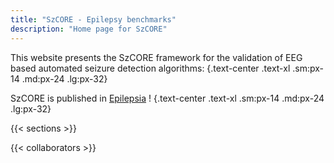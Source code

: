 ```yaml
---
title: "SzCORE - Epilepsy benchmarks"
description: "Home page for SzCORE"
---
```


This website presents the SzCORE framework for the validation of EEG based automated seizure detection algorithms:
{.text-center .text-xl .sm:px-14 .md:px-24 .lg:px-32}

SzCORE is published in [Epilepsia](https://doi.org/10.1111/epi.18113) !
{.text-center .text-xl .sm:px-14 .md:px-24 .lg:px-32}

{{< sections >}}

{{< collaborators >}}